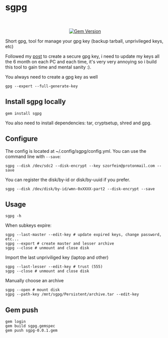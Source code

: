 # sgpg

<div align="center">
<br/>

[![Gem Version](https://badge.fury.io/rb/sgpg.svg)](https://badge.fury.io/rb/sgpg)

</div>

Short gpg, tool for manage your gpg key (backup tarball, unprivileged keys, etc)

Followed my [post](https://szorfein.github.io/gpg/build-secure-gpg-key/) to
create a secure gpg key, i need to update my keys all the 6 month on each PC
 and each time, it's very very annoying so i build this tool to gain time
 and mental sanity :).

You always need to create a gpg key as well

    gpg --expert --full-generate-key

## Install sgpg locally

    gem install sgpg

You also need to install dependencies: tar, cryptsetup, shred and gpg.

## Configure
The config is located at ~/.config/sgpg/config.yml. You can use the command line with `--save`:

    sgpg --disk /dev/sdc2 --disk-encrypt --key szorfein@protonmail.com --save

You can register the disk/by-id or disk/by-uuid if you prefer.

    sgpg --disk /dev/disk/by-id/wmn-0xXXXX-part2 --disk-encrypt --save

## Usage

    sgpg -h

When subkeys expire:

    sgpg --last-master --edit-key # update expired keys, change password, etc...
    sgpg --export # create master and lesser archive
    sgpg --close # unmount and close disk

Import the last unpriviliged key (laptop and other)

    sgpg --last-lesser --edit-key # trust (555)
    sgpg --close # unmount and close disk

Manually choose an archive

    sgpg --open # mount disk
    sgpg --path-key /mnt/sgpg/Persistent/archive.tar --edit-key

## Gem push

    gem login
    gem build sgpg.gemspec
    gem push sgpg-0.0.1.gem


